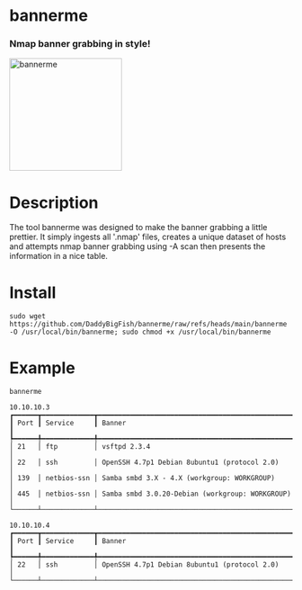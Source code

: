 # bannerme
### Nmap banner grabbing in style!
<img width="200" alt="bannerme" src="https://github.com/user-attachments/assets/5e9e29b9-a25a-4137-8bf6-7696b7c1cc2e" />

# Description
The tool bannerme was designed to make the banner grabbing a little prettier. It simply ingests all '.nmap' files, creates a unique dataset of hosts and attempts nmap banner grabbing using -A scan then presents the information in a nice table.

# Install
```
sudo wget https://github.com/DaddyBigFish/bannerme/raw/refs/heads/main/bannerme -O /usr/local/bin/bannerme; sudo chmod +x /usr/local/bin/bannerme
```

# Example
```
bannerme

10.10.10.3
┏━━━━━━┳━━━━━━━━━━━━━┳━━━━━━━━━━━━━━━━━━━━━━━━━━━━━━━━━━━━━━━━━━━━━━━━━┓
┃ Port ┃ Service     ┃ Banner                                          ┃
┡━━━━━━╇━━━━━━━━━━━━━╇━━━━━━━━━━━━━━━━━━━━━━━━━━━━━━━━━━━━━━━━━━━━━━━━━┩
│ 21   │ ftp         │ vsftpd 2.3.4                                    │
│ 22   │ ssh         │ OpenSSH 4.7p1 Debian 8ubuntu1 (protocol 2.0)    │
│ 139  │ netbios-ssn │ Samba smbd 3.X - 4.X (workgroup: WORKGROUP)     │
│ 445  │ netbios-ssn │ Samba smbd 3.0.20-Debian (workgroup: WORKGROUP) │
└──────┴─────────────┴─────────────────────────────────────────────────┘

10.10.10.4
┏━━━━━━┳━━━━━━━━━━━━━┳━━━━━━━━━━━━━━━━━━━━━━━━━━━━━━━━━━━━━━━━━━━━━━━━━┓
┃ Port ┃ Service     ┃ Banner                                          ┃
┡━━━━━━╇━━━━━━━━━━━━━╇━━━━━━━━━━━━━━━━━━━━━━━━━━━━━━━━━━━━━━━━━━━━━━━━━┩
│ 22   │ ssh         │ OpenSSH 4.7p1 Debian 8ubuntu1 (protocol 2.0)    │
└──────┴─────────────┴─────────────────────────────────────────────────┘
```
